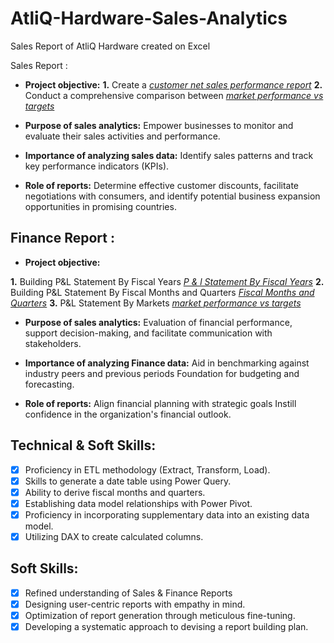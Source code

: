 # AtliQ-Hardware-Sales-Analytics
Sales Report of AtliQ Hardware created on Excel 

Sales Report :
- **Project objective:**
 **1.** Create a _[customer net sales performance report](https://github.com/Puspayon24/AtliQ-Hardware-Sales-Analytics/blob/5801961cbb11d2aa9f93dcb26c6b856768ee55d4/Customer%20Net%20Sales%20Performance.pdf)_
  **2.** Conduct a comprehensive comparison between _[market performance vs targets](https://github.com/Puspayon24/AtliQ-Hardware-Sales-Analytics/blob/5801961cbb11d2aa9f93dcb26c6b856768ee55d4/Market%20Performance%20VS%20Target.pdf)_
  

- **Purpose of sales analytics:** Empower businesses to monitor and evaluate their sales activities and performance.

- **Importance of analyzing sales data:** Identify sales patterns and track key performance indicators (KPIs).

- **Role of reports:** Determine effective customer discounts, facilitate negotiations with consumers, and identify potential business expansion opportunities in promising countries.

## Finance Report :
- **Project objective:** 

**1.** Building P&L Statement By Fiscal Years _[P & l Statement By Fiscal Years](https://github.com/Puspayon24/AtliQ-Hardware-Sales-Analytics/blob/5801961cbb11d2aa9f93dcb26c6b856768ee55d4/P%26L%20Statement%20By%20Fiscal%20Years.pdf)_
    **2.** Building P&L Statement By Fiscal Months and Quarters _[Fiscal Months and Quarters](https://github.com/Puspayon24/AtliQ-Hardware-Sales-Analytics/blob/5801961cbb11d2aa9f93dcb26c6b856768ee55d4/P%26L%20Statement%20By%20Months%20and%20Quarters(Filtered%20By%20Years).pdf)_
  **3.** P&L Statement By Markets _[market performance vs targets](https://github.com/Puspayon24/AtliQ-Hardware-Sales-Analytics/blob/5801961cbb11d2aa9f93dcb26c6b856768ee55d4/P%26L%20Statement%20By%20Markets.pdf)_

- **Purpose of sales analytics:** Evaluation of financial performance, support decision-making, and facilitate communication with stakeholders.

- **Importance of analyzing Finance data:** Aid in benchmarking against industry peers and previous periods Foundation for budgeting and forecasting.

- **Role of reports:** Align financial planning with strategic goals Instill confidence in the organization's financial outlook.

## Technical & Soft Skills:
- [x]	Proficiency in ETL methodology (Extract, Transform, Load).
- [x]	Skills to generate a date table using Power Query.
- [x]	Ability to derive fiscal months and quarters.
- [x]	Establishing data model relationships with Power Pivot.
- [x]	Proficiency in incorporating supplementary data into an existing data model.
- [x]	Utilizing DAX to create calculated columns.

## Soft Skills:
- [x]	Refined understanding of Sales & Finance Reports
- [x]	Designing user-centric reports with empathy in mind.
- [x]	Optimization of report generation through meticulous fine-tuning.
- [x]	Developing a systematic approach to devising a report building plan.
